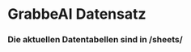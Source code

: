 










































































































































































































































































































































































































































# GrabbeAI Datensatz





### Die aktuellen Datentabellen sind in /sheets/



